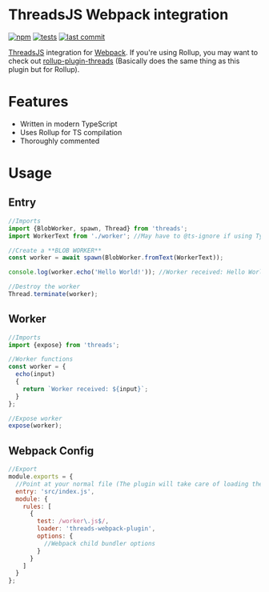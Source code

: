 # ThreadsJS Webpack integration
[![npm](https://img.shields.io/npm/v/threads-webpack-plugin)](https://npmjs.com/package/threads-webpack-plugin)
[![tests](https://img.shields.io/github/workflow/status/Cloud-CNC/threads-webpack-plugin/CID?label=ci/cd)](https://github.com/Cloud-CNC/threads-webpack-plugin/actions)
[![last commit](https://img.shields.io/github/last-commit/Cloud-CNC/threads-webpack-plugin)](https://github.com/Cloud-CNC/threads-webpack-plugin/commits/master)

[ThreadsJS](https://threads.js.org) integration for [Webpack](https://webpack.js.org). If you're using Rollup, you may want to check out [rollup-plugin-threads](https://github.com/cloud-cnc/rollup-plugin-threads) (Basically does the same thing as this plugin but for Rollup).

# Features
* Written in modern TypeScript
* Uses Rollup for TS compilation
* Thoroughly commented

# Usage
## Entry
```Javascript
//Imports
import {BlobWorker, spawn, Thread} from 'threads';
import WorkerText from './worker'; //May have to @ts-ignore if using TypeScript

//Create a **BLOB WORKER**
const worker = await spawn(BlobWorker.fromText(WorkerText));

console.log(worker.echo('Hello World!')); //Worker received: Hello World!

//Destroy the worker
Thread.terminate(worker);
```

## Worker
```Javascript
//Imports
import {expose} from 'threads';

//Worker functions
const worker = {
  echo(input)
  {
    return `Worker received: ${input}`;
  }
};

//Expose worker
expose(worker);
```

## Webpack Config
```Javascript
//Export
module.exports = {
  //Point at your normal file (The plugin will take care of loading the worker)
  entry: 'src/index.js',
  module: {
    rules: [
      {
        test: /worker\.js$/,
        loader: 'threads-webpack-plugin',
        options: {
          //Webpack child bundler options
        }
      }
    ]
  }
};
```

